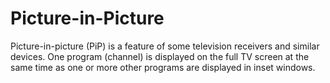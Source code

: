 # Picture-in-Picture
Picture-in-picture (PiP) is a feature of some television receivers and similar devices. One program (channel) is displayed on the full TV screen at the same time as one or more other programs are displayed in inset windows.
